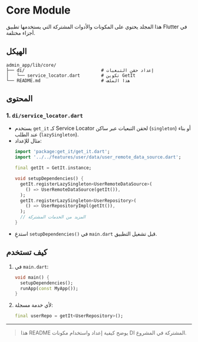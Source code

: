 # Core Module

هذا المجلد يحتوي على المكونات والأدوات المشتركة التي يستخدمها تطبيق Flutter في أجزاء مختلفة.

## الهيكل

```text
admin_app/lib/core/
├── di/                             # إعداد حقن التبعيات
│   └── service_locator.dart        # تكوين GetIt
└── README.md                       # هذا الملف
```

## المحتوى

### 1. `di/service_locator.dart`
- يستخدم `get_it` كـ Service Locator لحقن التبعيات عبر ساكن (`singleton`) أو بناء عند الطلب (`lazySingleton`).
- مثال للإعداد:
  ```dart
  import 'package:get_it/get_it.dart';
  import '../../features/user/data/user_remote_data_source.dart';
  
  final getIt = GetIt.instance;

  void setupDependencies() {
    getIt.registerLazySingleton<UserRemoteDataSource>(
      () => UserRemoteDataSource(getIt()),
    );
    getIt.registerLazySingleton<UserRepository>(
      () => UserRepositoryImpl(getIt()),
    );
    // المزيد من الخدمات المشتركة
  }
  ```
- استدعِ `setupDependencies()` في `main.dart` قبل تشغيل التطبيق.

## كيف تستخدم

1. في `main.dart`:
   ```dart
   void main() {
     setupDependencies();
     runApp(const MyApp());
   }
   ```
2. لأي خدمة مسجلة:
   ```dart
   final userRepo = getIt<UserRepository>();
   ```

---

> هذا README يوضح كيفية إعداد واستخدام مكونات DI المشتركة في المشروع.

